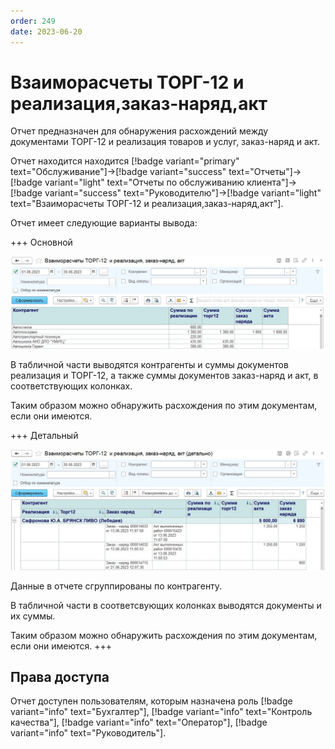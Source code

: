 ```yaml
---
order: 249
date: 2023-06-20
---
```

# Взаиморасчеты ТОРГ-12 и реализация,заказ-наряд,акт

Отчет предназначен для обнаружения расхождений между документами ТОРГ-12 и реализация товаров и услуг, заказ-наряд и акт. 

Отчет находится находится [!badge variant="primary" text="Обслуживание"]->[!badge variant="success" text="Отчеты"]->[!badge variant="light" text="Отчеты по обслуживанию клиента"]->[!badge variant="success" text="Руководителю"]->[!badge variant="light" text="Взаиморасчеты ТОРГ-12 и реализация,заказ-наряд,акт"].

Отчет имеет следующие варианты вывода:

+++ Основной

![](/images/Взаиморасчеты_торг_реализация_основной.jpg)

В табличной части выводятся контрагенты и суммы документов реализация и ТОРГ-12, а также суммы документов заказ-наряд и акт, в соответствующих колонках.

Таким образом можно обнаружить расхождения по этим документам, если они имеются.

+++ Детальный

![](/images/Взаиморасчеты_торг_реализация_детальный.jpg)

Данные в отчете сгруппированы по контрагенту.

В табличной части в соответсвующих колонках выводятся документы и их суммы.

Таким образом можно обнаружить расхождения по этим документам, если они имеются.
+++

## Права доступа

Отчет доступен пользователям, которым назначена роль [!badge variant="info" text="Бухгалтер"], [!badge variant="info" text="Контроль качества"], [!badge variant="info" text="Оператор"], [!badge variant="info" text="Руководитель"].